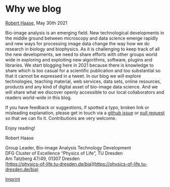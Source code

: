 # Why we blog
[Robert Haase](../readme.md), May 30th 2021

Bio-image analysis is an emerging field. 
New technological developments in the middle ground between microscopy and data science emerge rapidly and new ways for processing image data change the way how we do research in biology and biophysics. 
As it is challenging to keep track of all the new developments, we need to share efforts with other groups world wide in exploring and exploiting new algorithms, software, plugins and libraries. 
We start blogging here in 2021 because there is knowledge to share which is too casual for a scientific publication and too substantial so that it cannot be expressed in a tweet.
In our blog we will explore technologies, teaching material, web services, data sets, online resources, products and any kind of digital asset of bio-image data science. 
And we will share what we discover openly accessible to our local collaborators and readers world-wide in this blog.

If you have feedback or suggestions, if spotted a typo, broken link or misleading explanation, please get in touch via a 
[github issue](https://github.com/BiAPoL/blog/issues) or 
[pull request](https://github.com/BiAPoL/blog/pulls) so that we can fix it. Contributions are very welcome.

Enjoy reading!

Robert Haase

Group Leader, Bio-image Analysis Technology Development\
DFG Cluster of Excellence “Physics of Life”, TU Dresden\
Am Tatzberg 47/49, 01307 Dresden\
[https://physics-of-life.tu-dresden.de/bia](https://physics-of-life.tu-dresden.de/bia)

[Imprint](https://biapol.github.io/blog/imprint)